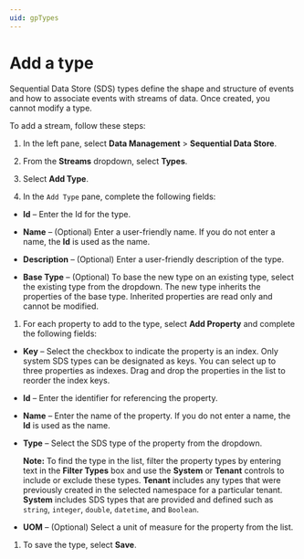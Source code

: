 ```yaml
---
uid: gpTypes
---
```


# Add a type

Sequential Data Store (SDS) types define the shape and structure of events and how to associate events with streams of data. Once created, you cannot modify a type. 

To add a stream, follow these steps:

1. In the left pane, select **Data Management** > **Sequential Data Store**.

1. From the **Streams** dropdown, select **Types**.

1. Select **Add Type**.

1. In the `Add Type` pane, complete the following fields:

 - **Id** &ndash; Enter the Id for the type.

 - **Name** &ndash; (Optional) Enter a user-friendly name. If you do not enter a name, the **Id** is used as the name.

 - **Description** &ndash; (Optional) Enter a user-friendly description of the type.

 - **Base Type** &ndash; (Optional) To base the new type on an existing type, select the existing type from the dropdown. The new type inherits the properties of the base type. Inherited properties are read only and cannot be modified.

1. For each property to add to the type, select **Add Property** and complete the following fields:
 
 - **Key** &ndash; Select the checkbox to indicate the property is an index. Only system SDS types can be designated as keys. You can select up to three properties as indexes. Drag and drop the properties in the list to reorder the index keys.
   
 - **Id** &ndash; Enter the identifier for referencing the property.
   
 - **Name** &ndash; Enter the name of the property. If you do not enter a name, the **Id** is used as the name. 
   
 - **Type** &ndash; Select the SDS type of the property from the dropdown.
   
     **Note:** To find the type in the list, filter the property types by entering text in the **Filter Types** box and use the **System** or **Tenant** controls to include or exclude these types. **Tenant** includes any types that were previously created in the selected namespace for a particular tenant. **System** includes SDS types that are provided and defined such as `string`, `integer`, `double`, `datetime`, and `Boolean`.
   
 - **UOM** &ndash; (Optional) Select a unit of measure for the property from the list. 
   
1. To save the type, select **Save**.
